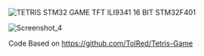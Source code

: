 

![TETRIS STM32 GAME TFT ILI9341 16 BIT STM32F401](https://github.com/offpic/TETRIS-STM32-GAME-TFT-ILI9341-16-BIT-STM32F401/assets/31142397/99ac8b24-9d40-4f1b-96db-3c29038ee83d)

![Screenshot_4](https://github.com/offpic/TETRIS-STM32-GAME-TFT-ILI9341-16-BIT-STM32F401/assets/31142397/15ed21df-cc6d-4b09-80ee-588b18126d83)

Code Based on https://github.com/TolRed/Tetris-Game
